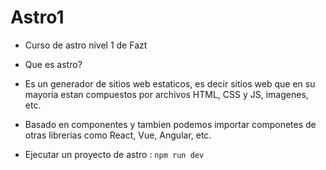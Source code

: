 # Astro1

- Curso de astro nivel 1 de Fazt

- Que es astro?

- Es un generador de sitios web estaticos, es decir sitios web que en su mayoria estan compuestos por archivos HTML, CSS y JS, imagenes, etc.

- Basado en componentes y tambien podemos importar componetes de otras librerias como React, Vue, Angular, etc.

- Ejecutar un proyecto de astro : `npm run dev`
